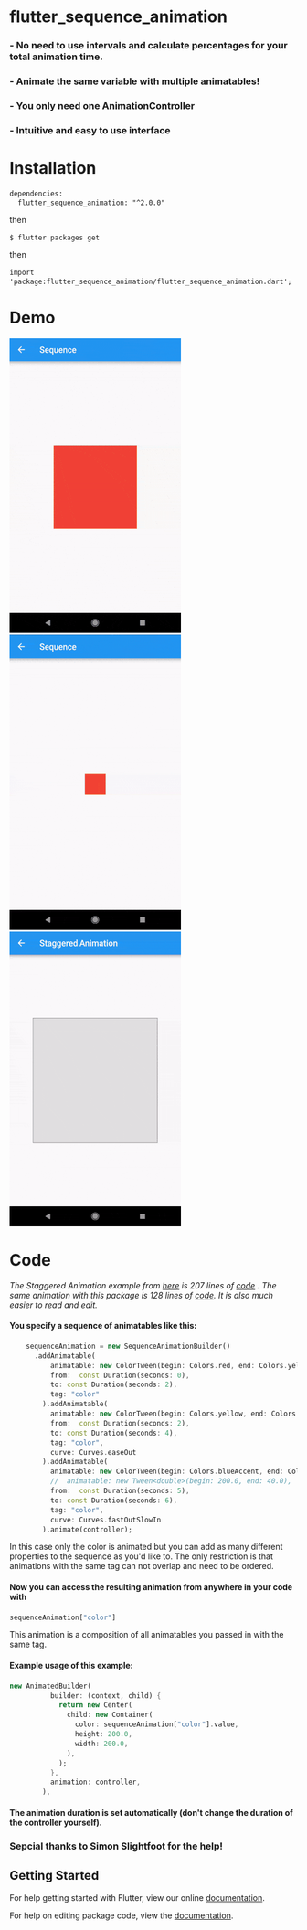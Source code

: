 # flutter_sequence_animation

### - No need to use intervals and calculate percentages for your total animation time. 
### - Animate the same variable with multiple animatables!
### - You only need one AnimationController
### - Intuitive and easy to use interface

# Installation
```
dependencies:
  flutter_sequence_animation: "^2.0.0"
```

then
```
$ flutter packages get
```
then
```
import 'package:flutter_sequence_animation/flutter_sequence_animation.dart';
```

# Demo

![alt-text-1](assets/colors.gif "title-1") ![alt-text-1](assets/size.gif "title-1")![alt-text-1](assets/staggered.gif "title-1")

# Code

_The Staggered Animation example from [here](https://flutter.io/animations/staggered-animations/) is
207 lines of [code](https://raw.githubusercontent.com/flutter/website/master/_includes/code/animation/basic_staggered_animation/main.dart) .
The same animation with this package is 128 lines of [code](https://github.com/Norbert515/flutter_sequence_animation/blob/master/examples/lib/staggered_animation_replication.dart).
It is also much easier to read and edit._

#### You specify a sequence of animatables like this:
``` dart
    sequenceAnimation = new SequenceAnimationBuilder()
      .addAnimatable(
          animatable: new ColorTween(begin: Colors.red, end: Colors.yellow),
          from:  const Duration(seconds: 0),
          to: const Duration(seconds: 2),
          tag: "color"
        ).addAnimatable(
          animatable: new ColorTween(begin: Colors.yellow, end: Colors.blueAccent),
          from:  const Duration(seconds: 2),
          to: const Duration(seconds: 4),
          tag: "color",
          curve: Curves.easeOut
        ).addAnimatable(
          animatable: new ColorTween(begin: Colors.blueAccent, end: Colors.pink),
          //  animatable: new Tween<double>(begin: 200.0, end: 40.0),
          from:  const Duration(seconds: 5),
          to: const Duration(seconds: 6),
          tag: "color",
          curve: Curves.fastOutSlowIn
        ).animate(controller);
```
In this case only the color is animated but you can add as many different properties to the sequence as you'd like to.
The only restriction is that animations with the same tag can not overlap and need to be ordered.

#### Now you can access the resulting animation from anywhere in your code with
```dart
sequenceAnimation["color"]
```
This animation is a composition of all animatables you passed in with the same tag.

#### Example usage of this example:
```dart
new AnimatedBuilder(
          builder: (context, child) {
            return new Center(
              child: new Container(
                color: sequenceAnimation["color"].value,
                height: 200.0,
                width: 200.0,
              ),
            );
          },
          animation: controller,
        ),
```

#### The animation duration is set automatically (don't change the duration of the controller yourself).

### Sepcial thanks to Simon Slightfoot for the help!


## Getting Started

For help getting started with Flutter, view our online [documentation](https://flutter.io/).

For help on editing package code, view the [documentation](https://flutter.io/developing-packages/).
